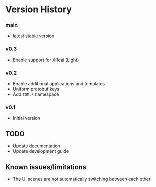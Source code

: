 # Version History

### main
- latest stable version

### v0.3
- Enable support for XReal (Light)

### v0.2
- Enable additional applications and templates
- Uniform protobuf keys
- Add `TOM.*` namespace

### v0.1
- Initial version


## TODO
- Update documentation
- Update development guide


## Known issues/limitations
- The UI scenes are not automatically switching between each other